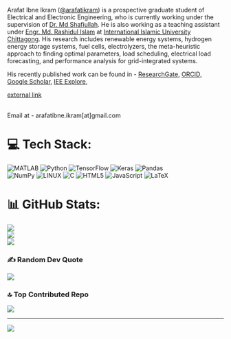 Arafat Ibne Ikram ([@arafatikram](https://arafatikram.github.io)) is a prospective graduate student of Electrical and Electronic Engineering, who is currently working under the supervision of [Dr. Md Shafiullah](https://scholar.google.com/citations?user=IrQqEgIAAAAJ&hl=en). He is also working as a teaching assistant under [Engr. Md. Rashidul Islam](https://scholar.google.com/citations?user=oalwkycAAAAJ&hl=en) at [International Islamic University Chittagong](https://www.iiuc.ac.bd/eee). His research includes renewable energy systems, hydrogen energy storage systems, fuel cells, electrolyzers, the meta-heuristic approach to finding optimal parameters, load scheduling, electrical load forecasting, and performance analysis for grid-integrated systems. 

His recently published work can be found in - 
[ResearchGate](https://www.researchgate.net/profile/Arafat-Ibne-Ikram), [ORCID](https://orcid.org/0000-0001-8088-8625), [Google Scholar](https://scholar.google.com/citations?hl=en&user=gml3L4MAAAAJ), [IEE Explore](https://ieeexplore.ieee.org/author/37089796139), 

<a href="https://www.google.com" target="_blank">external link</a>

<br>  
Email at - arafatibne.ikram[at]gmail.com </p>

# 💻 Tech Stack:
![MATLAB](https://www.mathworks.com/matlabcentral/images/matlab-file-exchange.svg)
![Python](https://img.shields.io/badge/python-3670A0?style=flat&logo=python&logoColor=ffdd54) 
![TensorFlow](https://img.shields.io/badge/TensorFlow-%23FF6F00.svg?style=flat&logo=TensorFlow&logoColor=white)
![Keras](https://img.shields.io/badge/Keras-%23D00000.svg?style=flat&logo=Keras&logoColor=white)
![Pandas](https://img.shields.io/badge/pandas-%23150458.svg?style=flat&logo=pandas&logoColor=white)  
![NumPy](https://img.shields.io/badge/numpy-%23013243.svg?style=flat&logo=numpy&logoColor=white)
![LINUX](https://img.shields.io/badge/Linux-FCC624?style=flat&logo=linux&logoColor=black)
![C](https://img.shields.io/badge/c-%2300599C.svg?style=flat&logo=c&logoColor=white) ![HTML5](https://img.shields.io/badge/html5-%23E34F26.svg?style=flat&logo=html5&logoColor=white) 
![JavaScript](https://img.shields.io/badge/javascript-%23323330.svg?style=flat&logo=javascript&logoColor=%23F7DF1E) 
![LaTeX](https://img.shields.io/badge/latex-%23008080.svg?style=flat&logo=latex&logoColor=white) 



# 📊 GitHub Stats:
![](https://github-readme-stats.vercel.app/api?username=arafatikram&theme=dark&hide_border=false&include_all_commits=false&count_private=false)<br/>
![](https://github-readme-streak-stats.herokuapp.com/?user=arafatikram&theme=dark&hide_border=false)<br/>
![](https://github-readme-stats.vercel.app/api/top-langs/?username=arafatikram&theme=dark&hide_border=false&include_all_commits=false&count_private=false&layout=compact)


### ✍️ Random Dev Quote
![](https://quotes-github-readme.vercel.app/api?type=horizontal&theme=radical)

### 🔝 Top Contributed Repo
![](https://github-contributor-stats.vercel.app/api?username=arafatikram&limit=5&theme=dark&combine_all_yearly_contributions=true)

---
[![](https://visitcount.itsvg.in/api?id=Arafatikram&icon=0&color=0)](https://visitcount.itsvg.in)


<!---
arafatikram/arafatikram is a ✨ special ✨ repository because its `README.md` (this file) appears on your GitHub profile.
You can click the Preview link to take a look at your changes.
--->
